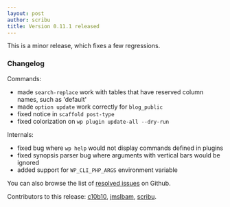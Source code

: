 ```yaml
---
layout: post
author: scribu
title: Version 0.11.1 released
---
```

This is a minor release, which fixes a few regressions.

### Changelog

Commands:

* made `search-replace` work with tables that have reserved column names, such as 'default'
* made `option update` work correctly for `blog_public`
* fixed notice in `scaffold post-type`
* fixed colorization on `wp plugin update-all --dry-run`

Internals:

* fixed bug where `wp help` would not display commands defined in plugins
* fixed synopsis parser bug where arguments with vertical bars would be ignored
* added support for `WP_CLI_PHP_ARGS` environment variable

You can also browse the list of [resolved issues](https://github.com/wp-cli/wp-cli/issues?milestone=15&state=closed) on Github.

Contributors to this release: [c10b10](https://github.com/c10b10), [jmslbam](https://github.com/jmslbam), [scribu](https://github.com/scribu).
